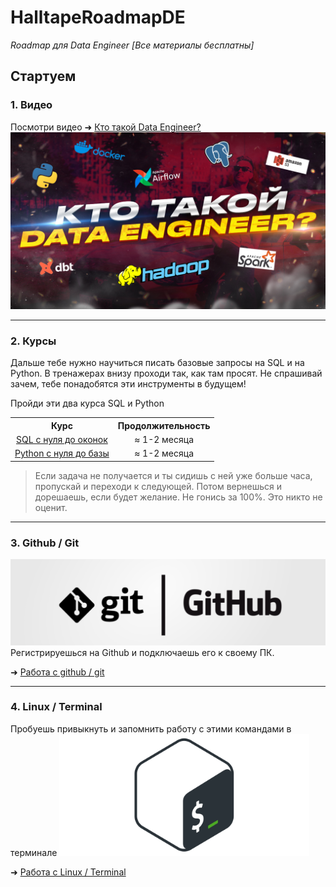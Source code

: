 # HalltapeRoadmapDE
<i>Roadmap для Data Engineer [Все материалы бесплатны]</i>
## Стартуем

### 1. Видео
Посмотри видео ➜
[Кто такой Data Engineer?](https://youtu.be/75Vu8NqH_cU?si=zYT6U7deVYEPkbmA)
![ssh](png/de1.jpg)
***
### 2. Курсы
Дальше тебе нужно научиться писать базовые запросы на SQL и на Python. В тренажерах внизу проходи так, как там просят. Не спрашивай зачем, тебе понадобятся эти инструменты в будущем!

Пройди эти два курса SQL и Python

<table>
  <tr>
    <th align="center">Курс</th>
    <th align="center">Продолжительность</th>
  </tr>
  <tr>
    <td align="center"><a href="https://karpov.courses/simulator-sql">SQL с нуля до оконок</a></td>
    <td align="center">≈ 1-2 месяца</td>
  </tr>
  <tr>
    <td align="center"><a href="https://stepik.org/course/58852/syllabus">Python с нуля до базы</a></td>
    <td align="center">≈ 1-2 месяца</td>
  </tr>
</table>

>Если задача не получается и ты сидишь с ней уже больше часа, пропускай и переходи к следующей. Потом вернешься и дорешаешь, если будет желание. Не гонись за 100%. Это никто не оценит.
>
***
### 3. Github / Git
![ssh](png/git_github.png)
Регистрируешься на Github и подключаешь его к своему ПК.

➜ [Работа с github / git](https://github.com/halltape/HalltapeRoadmapDE/tree/main/1.%20Git)

***
### 4. Linux / Terminal
Пробуешь привыкнуть и запомнить работу с этими командами в терминале
<img src="png/BASH_logo.png" alt="bash" width="400"/>

➜ [Работа с Linux / Terminal](https://github.com/halltape/HalltapeRoadmapDE/tree/main/2.%20Linux)



